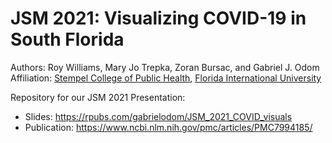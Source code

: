 # JSM 2021: Visualizing COVID-19 in South Florida

Authors: Roy Williams, Mary Jo Trepka, Zoran Bursac, and Gabriel J. Odom  
Affiliation: [Stempel College of Public Health](https://stempel.fiu.edu/), [Florida International University](https://www.fiu.edu/)  

Repository for our JSM 2021 Presentation:  
- Slides: <https://rpubs.com/gabrielodom/JSM_2021_COVID_visuals>
- Publication: <https://www.ncbi.nlm.nih.gov/pmc/articles/PMC7994185/>
